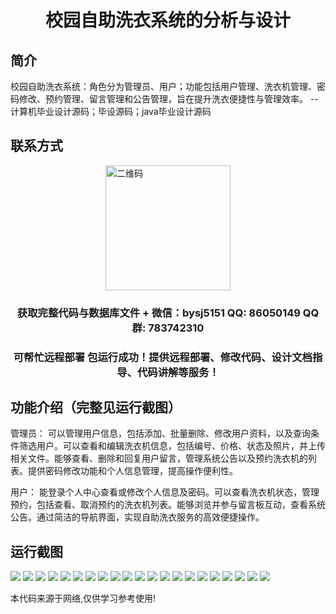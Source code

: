 <p><h1 align="center">校园自助洗衣系统的分析与设计</h1></p>

## 简介
校园自助洗衣系统：角色分为管理员、用户；功能包括用户管理、洗衣机管理、密码修改、预约管理、留言管理和公告管理，旨在提升洗衣便捷性与管理效率。    --计算机毕业设计源码；毕设源码；java毕业设计源码


## 联系方式
<img src="https://bs-1329754181.cos.ap-shanghai.myqcloud.com/wx.jpg" alt="二维码" style="display: block; margin: 0 auto;" width="200px">
<p><h3 align="center">获取完整代码与数据库文件 + 微信：bysj5151 QQ: 86050149 QQ群: 783742310</h3></p>
<p><h3 align="center">可帮忙远程部署 包运行成功！提供远程部署、修改代码、设计文档指导、代码讲解等服务！</h3></p>

## 功能介绍（完整见运行截图）
管理员： 可以管理用户信息，包括添加、批量删除、修改用户资料，以及查询条件筛选用户。可以查看和编辑洗衣机信息，包括编号、价格、状态及照片，并上传相关文件。能够查看、删除和回复用户留言，管理系统公告以及预约洗衣机的列表。提供密码修改功能和个人信息管理，提高操作便利性。

用户： 能登录个人中心查看或修改个人信息及密码。可以查看洗衣机状态，管理预约，包括查看、取消预约的洗衣机列表。能够浏览并参与留言板互动，查看系统公告。通过简洁的导航界面，实现自助洗衣服务的高效便捷操作。


## 运行截图
![](https://bs-1329754181.cos.ap-shanghai.myqcloud.com/ssm/CampusLaundrySystemAnalysis/img/001.jpg)
![](https://bs-1329754181.cos.ap-shanghai.myqcloud.com/ssm/CampusLaundrySystemAnalysis/img/002.jpg)
![](https://bs-1329754181.cos.ap-shanghai.myqcloud.com/ssm/CampusLaundrySystemAnalysis/img/003.jpg)
![](https://bs-1329754181.cos.ap-shanghai.myqcloud.com/ssm/CampusLaundrySystemAnalysis/img/004.jpg)
![](https://bs-1329754181.cos.ap-shanghai.myqcloud.com/ssm/CampusLaundrySystemAnalysis/img/005.jpg)
![](https://bs-1329754181.cos.ap-shanghai.myqcloud.com/ssm/CampusLaundrySystemAnalysis/img/006.jpg)
![](https://bs-1329754181.cos.ap-shanghai.myqcloud.com/ssm/CampusLaundrySystemAnalysis/img/007.jpg)
![](https://bs-1329754181.cos.ap-shanghai.myqcloud.com/ssm/CampusLaundrySystemAnalysis/img/008.jpg)
![](https://bs-1329754181.cos.ap-shanghai.myqcloud.com/ssm/CampusLaundrySystemAnalysis/img/009.jpg)
![](https://bs-1329754181.cos.ap-shanghai.myqcloud.com/ssm/CampusLaundrySystemAnalysis/img/010.jpg)
![](https://bs-1329754181.cos.ap-shanghai.myqcloud.com/ssm/CampusLaundrySystemAnalysis/img/011.jpg)
![](https://bs-1329754181.cos.ap-shanghai.myqcloud.com/ssm/CampusLaundrySystemAnalysis/img/012.jpg)
![](https://bs-1329754181.cos.ap-shanghai.myqcloud.com/ssm/CampusLaundrySystemAnalysis/img/013.jpg)
![](https://bs-1329754181.cos.ap-shanghai.myqcloud.com/ssm/CampusLaundrySystemAnalysis/img/014.jpg)
![](https://bs-1329754181.cos.ap-shanghai.myqcloud.com/ssm/CampusLaundrySystemAnalysis/img/015.jpg)
![](https://bs-1329754181.cos.ap-shanghai.myqcloud.com/ssm/CampusLaundrySystemAnalysis/img/016.jpg)
![](https://bs-1329754181.cos.ap-shanghai.myqcloud.com/ssm/CampusLaundrySystemAnalysis/img/017.jpg)
![](https://bs-1329754181.cos.ap-shanghai.myqcloud.com/ssm/CampusLaundrySystemAnalysis/img/018.jpg)
![](https://bs-1329754181.cos.ap-shanghai.myqcloud.com/ssm/CampusLaundrySystemAnalysis/img/019.jpg)
![](https://bs-1329754181.cos.ap-shanghai.myqcloud.com/ssm/CampusLaundrySystemAnalysis/img/020.jpg)
![](https://bs-1329754181.cos.ap-shanghai.myqcloud.com/ssm/CampusLaundrySystemAnalysis/img/021.jpg)

<p>本代码来源于网络,仅供学习参考使用!</p>
